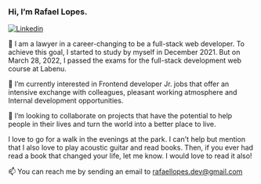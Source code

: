 ### Hi, I’m Rafael Lopes.

<a href="https://www.linkedin.com/in/rafael-lopes-fullstack-developer/">![Linkedin](https://img.shields.io/badge/LinkedIn-blue??style=for-the-badge&logo=Linkedin&labelColor=blue)</a>
 
👀 I am a lawyer in a career-changing to be a full-stack web developer.
To achieve this goal, I started to study by myself in December 2021.
But on March 28, 2022, I passed the exams for the full-stack development web course at Labenu.

🌱 I’m currently interested in Frontend developer Jr. jobs that offer an intensive exchange with colleagues, pleasant working atmosphere and Internal development opportunities.

💞️ I’m looking to collaborate on projects that have the potential to help people in their lives and turn the world into a better place to live.

I love to go for a walk in the evenings at the park. I can't help but mention that I also love to play acoustic guitar and read books. Then, if you ever had read a book that changed your life, let me know. I would love to read it also!

📫 You can reach me by sending an email to rafaellopes.dev@gmail.com
<!---
rafix923/rafix923 is a ✨ special ✨ repository because its `README.md` (this file) appears on your GitHub profile.
You can click the Preview link to take a look at your changes.
--->
